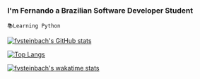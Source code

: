 ### I'm Fernando a Brazilian Software Developer Student
    📚Learning Python 

[![fvsteinbach's GitHub stats](https://github-readme-stats.vercel.app/api?username=fvsteinbach&count_private=true&show_icons=true&theme=graywhite)](https://github.com/fvsteinbach/github-readme-stats)

[![Top Langs](https://github-readme-stats.vercel.app/api/top-langs/?username=fvsteinbach&theme=graywhite&show_icons=true)](https://github.com/fvsteinbach/github-readme-stats)

[![fvsteinbach's wakatime stats](https://github-readme-stats.vercel.app/api/wakatime?username=fvsteinbach)](https://github.com/fvsteinbach/github-readme-stats)

<!--
**fvsteinbach/fvsteinbach** is a ✨ _special_ ✨ repository because its `README.md` (this file) appears on your GitHub profile.

Here are some ideas to get you started:

- 🔭 I’m currently working on ...
- 🌱 I’m currently learning ...
- 👯 I’m looking to collaborate on ...
- 🤔 I’m looking for help with ...
- 💬 Ask me about ...
- 📫 How to reach me: ...
- 😄 Pronouns: ...
- ⚡ Fun fact: ...
-->
